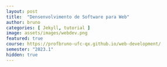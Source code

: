 ```yaml
---
layout: post
title:  "Densenvolvimento de Software para Web"
author: bruno
categories: [ Jekyll, tutorial ]
image: assets/images/webdev.png
featured: true
course: https://profbruno-ufc-qx.github.io/web-development/
semester: "2023.1"
hidden: true
---
```

